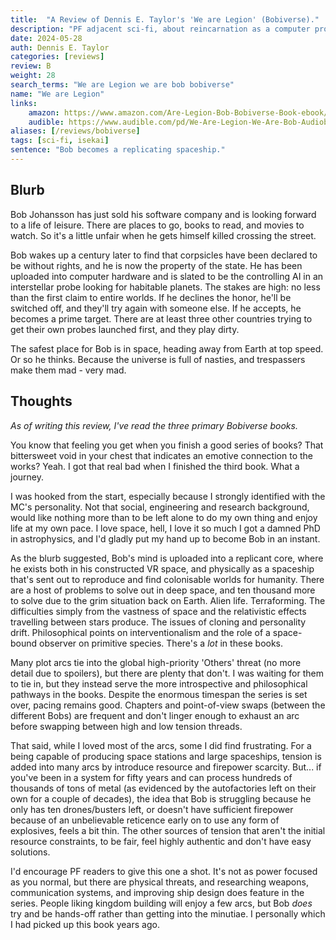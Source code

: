 ```yaml
---
title:  "A Review of Dennis E. Taylor's 'We are Legion' (Bobiverse)."
description: "PF adjacent sci-fi, about reincarnation as a computer program sent to colonise the stars."
date: 2024-05-28
auth: Dennis E. Taylor
categories: [reviews]
review: B
weight: 28
search_terms: "We are Legion we are bob bobiverse"
name: "We are Legion"
links:
    amazon: https://www.amazon.com/Are-Legion-Bob-Bobiverse-Book-ebook/dp/B01LWAESYQ
    audible: https://www.audible.com/pd/We-Are-Legion-We-Are-Bob-Audiobook/B01L082HJ2
aliases: [/reviews/bobiverse]
tags: [sci-fi, isekai]
sentence: "Bob becomes a replicating spaceship."
---
```




## Blurb

Bob Johansson has just sold his software company and is looking forward to a life of leisure. There are places to go, books to read, and movies to watch. So it's a little unfair when he gets himself killed crossing the street.

Bob wakes up a century later to find that corpsicles have been declared to be without rights, and he is now the property of the state. He has been uploaded into computer hardware and is slated to be the controlling AI in an interstellar probe looking for habitable planets. The stakes are high: no less than the first claim to entire worlds. If he declines the honor, he'll be switched off, and they'll try again with someone else. If he accepts, he becomes a prime target. There are at least three other countries trying to get their own probes launched first, and they play dirty.

The safest place for Bob is in space, heading away from Earth at top speed. Or so he thinks. Because the universe is full of nasties, and trespassers make them mad - very mad.

## Thoughts

*As of writing this review, I've read the three primary Bobiverse books.*

You know that feeling you get when you finish a good series of books? That bittersweet void in your chest that indicates an emotive connection to the works? Yeah. I got that real bad when I finished the third book. What a journey.

I was hooked from the start, especially because I strongly identified with the MC's personality. Not that social, engineering and research background, would like nothing more than to be left alone to do my own thing and enjoy life at my own pace. I love space, hell, I love it so much I got a damned PhD in astrophysics, and I'd gladly put my hand up to become Bob in an instant.

As the blurb suggested, Bob's mind is uploaded into a replicant core, where he exists both in his constructed VR space, and physically as a spaceship that's sent out to reproduce and find colonisable worlds for humanity. There are a host of problems to solve out in deep space, and ten thousand more to solve due to the grim situation back on Earth. Alien life. Terraforming. The difficulties simply from the vastness of space and the relativistic effects travelling between stars produce. The issues of cloning and personality drift. Philosophical points on interventionalism and the role of a space-bound observer on primitive species. There's a *lot* in these books.

Many plot arcs tie into the global high-priority 'Others' threat (no more detail due to spoilers), but there are plenty that don't. I was waiting for them to tie in, but they instead serve the more introspective and philosophical pathways in the books. Despite the enormous timespan the series is set over, pacing remains good. Chapters and point-of-view swaps (between the different Bobs) are frequent and don't linger enough to exhaust an arc before swapping between high and low tension threads.

That said, while I loved most of the arcs, some I did find frustrating. For a being capable of producing space stations and large spaceships, tension is added into many arcs by introduce resource and firepower scarcity. But... if you've been in a system for fifty years and can process hundreds of thousands of tons of metal (as evidenced by the autofactories left on their own for a couple of decades), the idea that Bob is struggling because he only has ten drones/busters left, or doesn't have sufficient firepower because of an unbelievable reticence early on to use any form of explosives, feels a bit thin. The other sources of tension that aren't the initial resource constraints, to be fair, feel highly authentic and don't have easy solutions.

I'd encourage PF readers to give this one a shot. It's not as power focused as you normal, but there are physical threats, and researching weapons, communication systems, and improving ship design does feature in the series. People liking kingdom building will enjoy a few arcs, but Bob *does* try and be hands-off rather than getting into the minutiae. I personally which I had picked up this book years ago.
